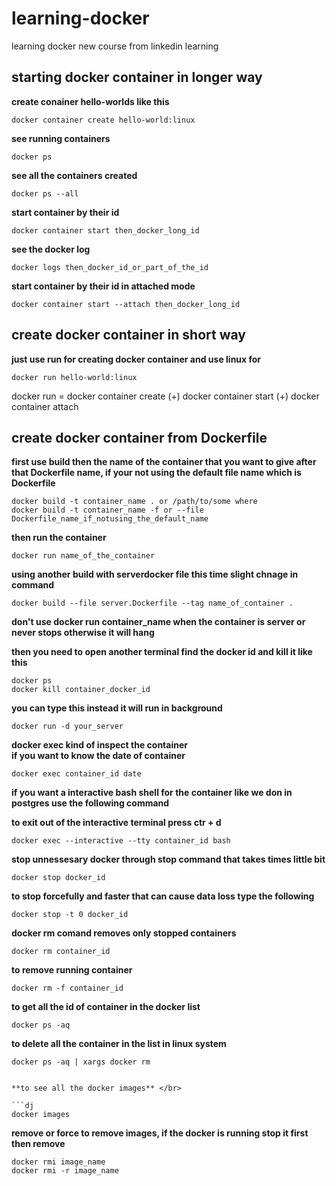 # learning-docker
learning docker new course from linkedin learning


## starting docker container in longer way

**create conainer hello-worlds like this** </br>

```dj
docker container create hello-world:linux
```

**see running containers** </br>
```dj 
docker ps 
```

**see all the containers created** </br>
```dj
docker ps --all
```
**start container by their id** </br>
```dj
docker container start then_docker_long_id
```

**see the docker log** </br>
```dj
docker logs then_docker_id_or_part_of_the_id
```

**start container by their id in attached mode** </br>
```dj
docker container start --attach then_docker_long_id
```



## create docker container in short way

**just use run for creating docker container and use linux for** </br>

```dj
docker run hello-world:linux
```

docker run =
docker container create
(+) docker container start
(+) docker container attach

## create docker container from Dockerfile

**first use build then the name of the container that you want to give after that Dockerfile name, if your not using the default file name which is Dockerfile** </br>

```dj
docker build -t container_name . or /path/to/some where
docker build -t container_name -f or --file Dockerfile_name_if_notusing_the_default_name
```

**then run the container**</br>

```dj
docker run name_of_the_container
```


**using another build with serverdocker file this time slight chnage in command**</br>

```dj
docker build --file server.Dockerfile --tag name_of_container .
```

**don't use docker run container_name when the container is server or never stops
otherwise it will hang** </br>

**then you need to open another terminal find the docker id
and kill it like this** </br>
```dj
docker ps
docker kill container_docker_id
```

**you can type this instead it will run in background**</br>
```dj
docker run -d your_server
```

**docker exec kind of inspect the container** </br>
**if you want to know the date of container**</br>
```dj
docker exec container_id date
```

**if you want a interactive bash shell for the container like
we don in postgres use the following command** </br>

**to exit out of the interactive terminal press ctr + d** </br>

```dj
docker exec --interactive --tty container_id bash
```


**stop unnessesary docker through stop command that takes times little bit** </br>
```dj
docker stop docker_id
```

**to stop forcefully and faster that can cause data loss type the following**

```dj
docker stop -t 0 docker_id
```

**docker rm comand removes only stopped containers**</br>

```dj
docker rm container_id
```

**to remove running container** </br>
```dj
docker rm -f container_id
```

**to get all the id of container in the docker list**

```dj
docker ps -aq
```

**to delete all the container in the list in linux system** </br>
```dj
docker ps -aq | xargs docker rm 


**to see all the docker images** </br>

```dj
docker images
```

**remove or force to remove images, if the docker is running stop it 
first then remove** </br>

```dj
docker rmi image_name
docker rmi -r image_name
```